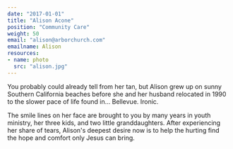 ```yaml
---
date: "2017-01-01"
title: "Alison Acone"
position: "Community Care"
weight: 50
email: "alison@arborchurch.com"
emailname: Alison
resources:
- name: photo
  src: "alison.jpg"
---
```

You probably could already tell from her tan, but Alison grew up on sunny Southern California beaches before she and her husband relocated in 1990 to the slower pace of life found in... Bellevue. Ironic. 

The smile lines on her face are brought to you by many years in youth ministry, her three kids, and two little granddaughters. After experiencing her share of tears, Alison's deepest desire now is to help the hurting find the hope and comfort only Jesus can bring.
